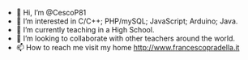 - 👋 Hi, I’m @CescoP81
- 👀 I’m interested in C/C++; PHP/mySQL; JavaScript; Arduino; Java.
- 🌱 I’m currently teaching in a High School.
- 💞️ I’m looking to collaborate with other teachers around the world.
- 📫 How to reach me visit my home http://www.francescopradella.it

<!---
CescoP81/CescoP81 is a ✨ special ✨ repository because its `README.md` (this file) appears on your GitHub profile.
You can click the Preview link to take a look at your changes.
--->
